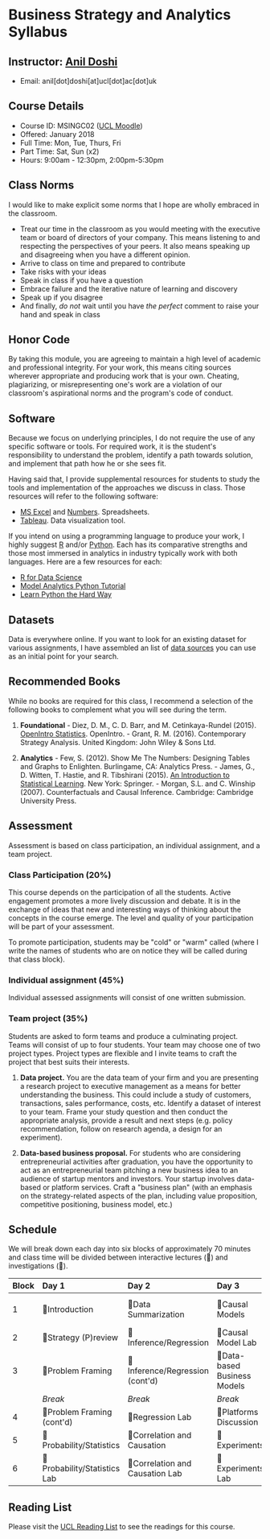 # Business Strategy and Analytics Syllabus

## Instructor: [Anil Doshi](http://www.anilrdoshi.com)
  - Email: anil[dot]doshi[at]ucl[dot]ac[dot]uk

## Course Details
  - Course ID: MSINGC02 ([UCL Moodle](https://moodle.ucl.ac.uk/course/view.php?id=42457))
  - Offered: January 2018
  - Full Time: Mon, Tue, Thurs, Fri
  - Part Time: Sat, Sun (x2)
  - Hours: 9:00am - 12:30pm, 2:00pm-5:30pm
 
## Class Norms
I would like to make explicit some norms that I hope are wholly embraced in the classroom.
  - Treat our time in the classroom as you would meeting with the executive team or board of directors of your company. This means listening to and respecting the perspectives of your peers. It also means speaking up and disagreeing when you have a different opinion.
  - Arrive to class on time and prepared to contribute
  - Take risks with your ideas
  - Speak in class if you have a question
  - Embrace failure and the iterative nature of learning and discovery
  - Speak up if you disagree
  - And finally, *do not* wait until you have *the perfect* comment to raise your hand and speak in class

## Honor Code
By taking this module, you are agreeing to maintain a high level of academic and professional integrity. For your work, this means citing sources wherever appropriate and producing work that is your own. Cheating, plagiarizing, or misrepresenting one's work are a violation of our classroom's aspirational norms and the program's code of conduct.

## Software
Because we focus on underlying principles, I do not require the use of any specific software or tools. For required work, it is the student's responsibility to understand the problem, identify a path towards solution, and implement that path how he or she sees fit.

Having said that, I provide supplemental resources for students to study the tools and implementation of the approaches we discuss in class. Those resources will refer to the following software:

- [MS Excel](https://products.office.com/en-us/excel) and [Numbers](https://www.apple.com/numbers/). Spreadsheets.
- [Tableau](http://www.tableau.com/). Data visualization tool.

If you intend on using a programming language to produce your work, I highly suggest [R](https://www.r-project.org) and/or [Python](https://www.python.org). Each has its comparative strengths and those most immersed in analytics in industry typically work with both languages. Here are a few resources for each:
- [R for Data Science](http://r4ds.had.co.nz/index.html)
- [Model Analytics Python Tutorial](https://community.modeanalytics.com/python/)
- [Learn Python the Hard Way](https://learnpythonthehardway.org/book/)

## Datasets
Data is everywhere online. If you want to look for an existing dataset for various assignments, I have assembled an list of [data sources](https://github.com/bus-strat-analytics/data-sources) you can use as an initial point for your search.

## Recommended Books
While no books are required for this class, I recommend a selection of the following books to complement what you will see during the term.

  1. **Foundational**
    - Diez, D. M., C. D. Barr, and M. Cetinkaya-Rundel (2015). [OpenIntro Statistics](https://www.openintro.org/stat/textbook.php). OpenIntro.
    - Grant, R. M. (2016). Contemporary Strategy Analysis. United Kingdom: John Wiley & Sons Ltd.

  2. **Analytics**
    - Few, S. (2012). Show Me The Numbers: Designing Tables and Graphs to Enlighten. Burlingame, CA: Analytics Press.
    - James, G., D. Witten, T. Hastie, and R. Tibshirani (2015). [An Introduction to Statistical Learning](http://www-bcf.usc.edu/~gareth/ISL/). New York: Springer.
    - Morgan, S.L. and C. Winship (2007). Counterfactuals and Causal Inference. Cambridge: Cambridge University Press.

## Assessment
Assessment is based on class participation, an individual assignment, and a team project.

### Class Participation (20%)
This course depends on the participation of all the students. Active engagement promotes a more lively discussion and debate. It is in the exchange of ideas that new and interesting ways of thinking about the concepts in the course emerge. The level and quality of your participation will be part of your assessment.
  
To promote participation, students may be "cold" or "warm" called (where I write the names of students who are on notice they will be called during that class block).

### Individual assignment (45%)
Individual assessed assignments will consist of one written submission.

### Team project (35%)
Students are asked to form teams and produce a culminating project. Teams will consist of up to four students. Your team may choose one of two project types. Project types are flexible and I invite teams to craft the project that best suits their interests.
  
  1. **Data project.** You are the data team of your firm and you are presenting a research project to executive management as a means for better understanding the business. This could include a study of customers, transactions, sales performance, costs, etc. Identify a dataset of interest to your team. Frame your study question and then conduct the appropriate analysis, provide a result and next steps (e.g. policy recommendation, follow on research agenda, a design for an experiment).

  2. **Data-based business proposal.** For students who are considering entrepreneurial activities after graduation, you have the opportunity to act as an entrepreneurial team pitching a new business idea to an audience of startup mentors and investors. Your startup involves data-based or platform services. Craft a "business plan" (with an emphasis on the strategy-related aspects of the plan, including value proposition, competitive positioning, business model, etc.)

## Schedule
We will break down each day into six blocks of approximately 70 minutes and class time will be divided between interactive lectures (&#x1F4E3;) and investigations (&#x1F50E;).

| Block | Day 1                               | Day 2                                  | Day 3                                  | Day 4                             |
| :---  | :----                               | :----                                  | :----                                  | :----                             |
| 1     | &#x1F4E3;Introduction               | &#x1F50E;Data Summarization            | &#x1F4E3;Causal Models                 | &#x1F50E;Strategy and Experiments |
| 2     | &#x1F4E3;Strategy (P)review         | &#x1F4E3;Inference/Regression          | &#x1F50E;Causal Model Lab              | &#x1F4E3;Advanced Methods         |
| 3     | &#x1F50E;Problem Framing            | &#x1F4E3;Inference/Regression (cont'd) | &#x1F4E3;Data-based Business Models | &#x1F50E;Advanced Methods Lab     |
|       | _Break_                             | _Break_                                | _Break_                                | _Break_                           |
| 4     | &#x1F50E;Problem Framing (cont'd)   | &#x1F50E;Regression Lab                | &#x1F50E;Platforms Discussion          | &#x1F50E;Ethics                   |
| 5     | &#x1F4E3;Probability/Statistics     | &#x1F4E3;Correlation and Causation     | &#x1F4E3;Experiments                   | &#x1F50E;Ethics (cont'd)          |
| 6     | &#x1F50E;Probability/Statistics Lab | &#x1F50E;Correlation and Causation Lab | &#x1F50E;Experiments Lab               | &#x1F4E3;Conclusion               |

## Reading List
Please visit the [UCL Reading List](http://readinglists.ucl.ac.uk/lists/7BF5AF09-2B92-9B53-D6E2-B00BE08E56C5.html) to see the readings for this course.